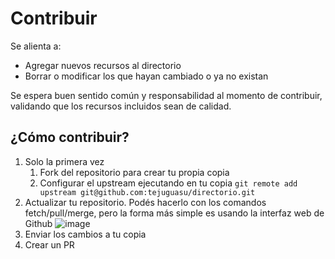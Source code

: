 # Contribuir

Se alienta a:
* Agregar nuevos recursos al directorio
* Borrar o modificar los que hayan cambiado o ya no existan

Se espera buen sentido común y responsabilidad al momento de contribuir, validando que los recursos incluidos sean de calidad.

## ¿Cómo contribuir?

1. Solo la primera vez
    1. Fork del repositorio para crear tu propia copia
    2. Configurar el upstream ejecutando en tu copia `git remote add upstream git@github.com:tejuguasu/directorio.git`
2. Actualizar tu repositorio. Podés hacerlo con los comandos fetch/pull/merge, pero la forma más simple es usando la interfaz web de Github ![image](https://user-images.githubusercontent.com/1430819/137209942-8a1b9ef2-f7ba-4648-931f-1ffb13257e8a.png)
3. Enviar los cambios a tu copia
4. Crear un PR
